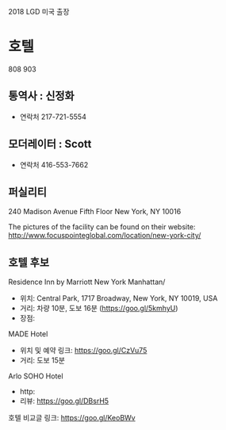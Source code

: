 2018 LGD 미국 출장

# 호텔
808
903
 


## 통역사 : 신정화
- 연락처 217-721-5554


## 모더레이터 : Scott
- 연락처 416-553-7662

## 퍼실리티
240 Madison Avenue
Fifth Floor
New York, NY 10016

The pictures of the facility can be found on their website:
http://www.focuspointeglobal.com/location/new-york-city/


## 호텔 후보

Residence Inn by Marriott New York Manhattan/
- 위치: Central Park, 1717 Broadway, New York, NY 10019, USA
- 거리: 차량 10분, 도보 16분 (https://goo.gl/5kmhyU)
- 장점: 


MADE Hotel
- 위치 및 예약 링크: https://goo.gl/CzVu75
- 거리: 도보 15분


Arlo SOHO Hotel
- http:
- 리뷰: https://goo.gl/DBsrH5


호텔 비교글 링크: https://goo.gl/KeoBWv